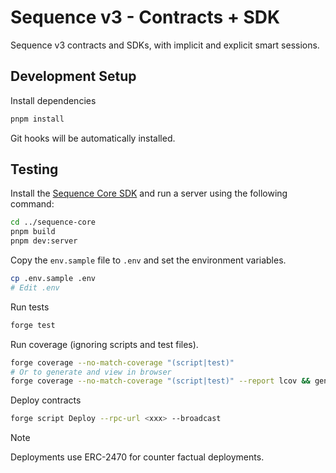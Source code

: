 # Sequence v3 - Contracts + SDK

Sequence v3 contracts and SDKs, with implicit and explicit smart sessions.

## Development Setup

Install dependencies

```sh
pnpm install
```

Git hooks will be automatically installed.

## Testing

Install the [Sequence Core SDK](https://github.com/0xsequence/sequence-core) and run a server using the following command:

```sh
cd ../sequence-core
pnpm build
pnpm dev:server
```

Copy the `env.sample` file to `.env` and set the environment variables.

```sh
cp .env.sample .env
# Edit .env
```

Run tests

```sh
forge test
```

Run coverage (ignoring scripts and test files).

```sh
forge coverage --no-match-coverage "(script|test)"
# Or to generate and view in browser
forge coverage --no-match-coverage "(script|test)" --report lcov && genhtml -o report --branch-coverage lcov.info && py -m http.server -d report
```

Deploy contracts

```sh
forge script Deploy --rpc-url <xxx> --broadcast
```

> [!NOTE]
> Deployments use ERC-2470 for counter factual deployments.
